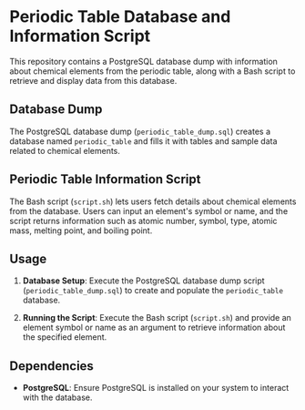 # Periodic Table Database and Information Script

This repository contains a PostgreSQL database dump with information about chemical elements from the periodic table, along with a Bash script to retrieve and display data from this database.

## Database Dump

The PostgreSQL database dump (`periodic_table_dump.sql`) creates a database named `periodic_table` and fills it with tables and sample data related to chemical elements.

## Periodic Table Information Script

The Bash script (`script.sh`) lets users fetch details about chemical elements from the database. Users can input an element's symbol or name, and the script returns information such as atomic number, symbol, type, atomic mass, melting point, and boiling point.

## Usage

1. **Database Setup**: Execute the PostgreSQL database dump script (`periodic_table_dump.sql`) to create and populate the `periodic_table` database.

2. **Running the Script**: Execute the Bash script (`script.sh`) and provide an element symbol or name as an argument to retrieve information about the specified element.

## Dependencies

- **PostgreSQL**: Ensure PostgreSQL is installed on your system to interact with the database.
